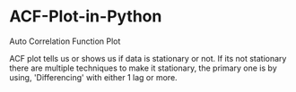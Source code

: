 # ACF-Plot-in-Python
Auto Correlation Function Plot

ACF plot tells us or shows us if data is stationary or not. If its not stationary there are multiple techniques to make it stationary, the primary one is by using, 
'Differencing' with either 1 lag or more.


